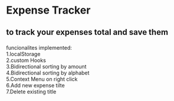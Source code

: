 <h1>Expense Tracker </h1>
<h2>
  
to track your expenses total and save them 
</h2>

funcionalites implemented:
<br>
 1.localStorage
<br>
 2.custom Hooks
<br>
 3.Bidirectional sorting by amount
<br>
 4.Bidirectional sorting by alphabet
<br>
 5.Context Menu on right click
<br>
 6.Add new expense tilte
<br>
 7.Delete existing title 
<br>

<br>
